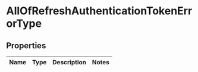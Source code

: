 # AllOfRefreshAuthenticationTokenErrorType

## Properties
Name | Type | Description | Notes
------------ | ------------- | ------------- | -------------
